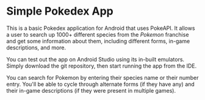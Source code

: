 # Simple Pokedex App

This is a basic Pokedex application for Android that uses PokeAPI. It allows a user to search up 1000+ different species from the *Pokemon* franchise and get some information about them, including different forms, in-game descriptions, and more.

You can test out the app on Android Studio using its in-built emulators. Simply download the git repository, then start running the app from the IDE. 

You can search for Pokemon by entering their species name or their number entry. You'll be able to cycle through alternate forms (if they have any) and their in-game descriptions (if they were present in multiple games).

